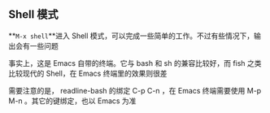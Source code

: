 ## Shell 模式

**`M-x shell`**进入 Shell
模式，可以完成一些简单的工作。不过有些情况下，输出会有一些问题

事实上，这是 Emacs 自带的终端。它与 bash 和 sh 的兼容比较好，而 fish
之类比较现代的 Shell，在 Emacs 终端里的效果则很差

需要注意的是， readline-bash 的绑定 C-p C-n ，在 Emacs 终端需要使用 M-p
M-n 。其它的键绑定，也以 Emacs 为准
